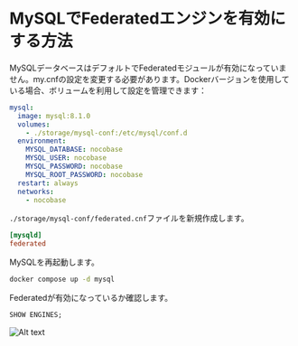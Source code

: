 # MySQLでFederatedエンジンを有効にする方法

MySQLデータベースはデフォルトでFederatedモジュールが有効になっていません。my.cnfの設定を変更する必要があります。Dockerバージョンを使用している場合、ボリュームを利用して設定を管理できます：

```yml
mysql:
  image: mysql:8.1.0
  volumes:
    - ./storage/mysql-conf:/etc/mysql/conf.d
  environment:
    MYSQL_DATABASE: nocobase
    MYSQL_USER: nocobase
    MYSQL_PASSWORD: nocobase
    MYSQL_ROOT_PASSWORD: nocobase
  restart: always
  networks:
    - nocobase
```

`./storage/mysql-conf/federated.cnf`ファイルを新規作成します。

```conf
[mysqld]
federated
```

MySQLを再起動します。

```bash
docker compose up -d mysql
```

Federatedが有効になっているか確認します。

```sql
SHOW ENGINES;
```

![Alt text](https://static-docs.nocobase.com/ac5d97cf902ad164e141633a41a23e46.png)

